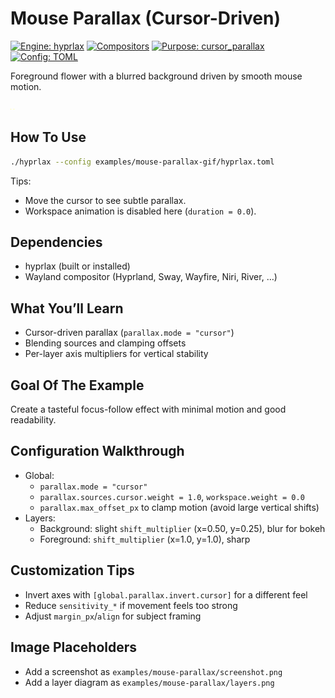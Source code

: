 # Mouse Parallax (Cursor-Driven)

[![Engine: hyprlax](https://img.shields.io/badge/engine-hyprlax-3fb950?style=flat)](../../README.md)
[![Compositors](https://img.shields.io/badge/compositors-hyprland%20%7C%20sway%20%7C%20wayfire%20%7C%20niri%20%7C%20river-1f6feb?style=flat)](../../docs/getting-started/compatibility.md)
[![Purpose: cursor_parallax](https://img.shields.io/badge/purpose-cursor__parallax-16a34a?style=flat)](#)
[![Config: TOML](https://img.shields.io/badge/config-TOML-4c1?style=flat)](../../docs/configuration/toml-reference.md)

Foreground flower with a blurred background driven by smooth mouse motion.

![Screenshot placeholder: flower foreground over blurred background](./screenshot.png)
![Layer diagram placeholder: bg (slow) → fg (fast)](./layers.png)

## How To Use

```bash
./hyprlax --config examples/mouse-parallax-gif/hyprlax.toml
```

Tips:
- Move the cursor to see subtle parallax.
- Workspace animation is disabled here (`duration = 0.0`).

## Dependencies

- hyprlax (built or installed)
- Wayland compositor (Hyprland, Sway, Wayfire, Niri, River, …)

## What You’ll Learn

- Cursor-driven parallax (`parallax.mode = "cursor"`)
- Blending sources and clamping offsets
- Per-layer axis multipliers for vertical stability

## Goal Of The Example

Create a tasteful focus-follow effect with minimal motion and good readability.

## Configuration Walkthrough

- Global:
  - `parallax.mode = "cursor"`
  - `parallax.sources.cursor.weight = 1.0`, `workspace.weight = 0.0`
  - `parallax.max_offset_px` to clamp motion (avoid large vertical shifts)
- Layers:
  - Background: slight `shift_multiplier` (x=0.50, y=0.25), blur for bokeh
  - Foreground: `shift_multiplier` (x=1.0, y=1.0), sharp

## Customization Tips

- Invert axes with `[global.parallax.invert.cursor]` for a different feel
- Reduce `sensitivity_*` if movement feels too strong
- Adjust `margin_px`/`align` for subject framing

## Image Placeholders

- Add a screenshot as `examples/mouse-parallax/screenshot.png`
- Add a layer diagram as `examples/mouse-parallax/layers.png`

